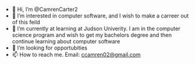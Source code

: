- 👋 Hi, I’m @CamrenCarter2
- 👀 I’m interested in computer software, and I wish to make a carreer out of this feild
- 🌱 I’m currently at learning at Judson Univerity. I am in the computer science program and wish to get my bachelors degree and then continue learning about computer software
- 💞️ I’m looking for opportubities
- 📫 How to reach me. Email: ccamren02@gmail.com 

<!---
CamrenCarter2/CamrenCarter2 is a ✨ special ✨ repository because its `README.md` (this file) appears on your GitHub profile.
You can click the Preview link to take a look at your changes.
--->
